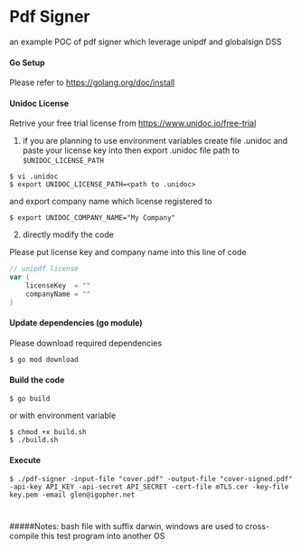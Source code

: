 # Pdf Signer 
an example POC of pdf signer which leverage unipdf and globalsign DSS

#### Go Setup

Please refer to  https://golang.org/doc/install

#### Unidoc License 

Retrive your free trial license from https://www.unidoc.io/free-trial

1. if you are planning to use environment variables
create file .unidoc and paste your license key into then export .unidoc file path to `$UNIDOC_LICENSE_PATH`

```
$ vi .unidoc
$ export UNIDOC_LICENSE_PATH=<path to .unidoc>
```
and export company name which license registered to 

```
$ export UNIDOC_COMPANY_NAME="My Company"
```

2. directly modify the code 

Please put license key and company name into this line of code 
```go
// unipdf license
var (
	licenseKey  = ""
	companyName = ""
)
```

#### Update dependencies (go module)

Please download required dependencies

```
$ go mod download
```

#### Build the code

```
$ go build
```

or with environment variable 

```
$ chmod +x build.sh
$ ./build.sh  
```

#### Execute 

```
$ ./pdf-signer -input-file "cover.pdf" -output-file "cover-signed.pdf" -api-key API_KEY -api-secret API_SECRET -cert-file mTLS.cer -key-file key.pem -email glen@igopher.net
```

#
#
#####Notes:
bash file with suffix darwin, windows are used to cross-compile this test program into another OS 

